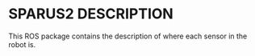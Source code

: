# SPARUS2 DESCRIPTION

This ROS package contains the description of where each sensor in the robot is.

